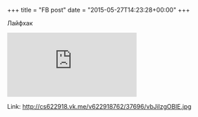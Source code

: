 +++
title = "FB post"
date = "2015-05-27T14:23:28+00:00"
+++

Лайфхак

![Phote](https://external.xx.fbcdn.net/safe_image.php?d=AQBaDsqDWLQWxfKq&w=130&h=130&url=http%3A%2F%2Fcs622918.vk.me%2Fv622918762%2F37696%2FvbJiIzgOBIE.jpg&cfs=1&_nc_hash=AQBTCwHbKXZ8O5Tx)


Link: http://cs622918.vk.me/v622918762/37696/vbJiIzgOBIE.jpg
